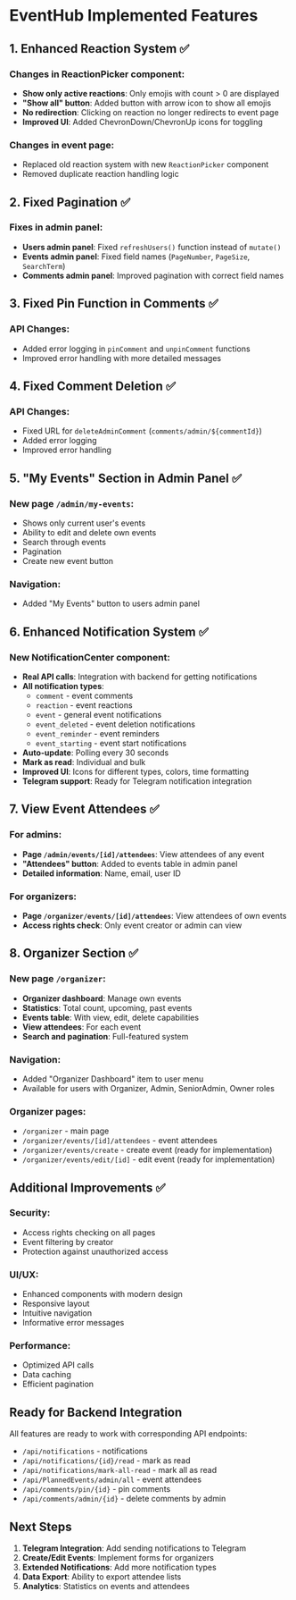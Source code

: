 # EventHub Implemented Features

## 1. Enhanced Reaction System ✅

### Changes in ReactionPicker component:
- **Show only active reactions**: Only emojis with count > 0 are displayed
- **"Show all" button**: Added button with arrow icon to show all emojis
- **No redirection**: Clicking on reaction no longer redirects to event page
- **Improved UI**: Added ChevronDown/ChevronUp icons for toggling

### Changes in event page:
- Replaced old reaction system with new `ReactionPicker` component
- Removed duplicate reaction handling logic

## 2. Fixed Pagination ✅

### Fixes in admin panel:
- **Users admin panel**: Fixed `refreshUsers()` function instead of `mutate()`
- **Events admin panel**: Fixed field names (`PageNumber`, `PageSize`, `SearchTerm`)
- **Comments admin panel**: Improved pagination with correct field names

## 3. Fixed Pin Function in Comments ✅

### API Changes:
- Added error logging in `pinComment` and `unpinComment` functions
- Improved error handling with more detailed messages

## 4. Fixed Comment Deletion ✅

### API Changes:
- Fixed URL for `deleteAdminComment` (`comments/admin/${commentId}`)
- Added error logging
- Improved error handling

## 5. "My Events" Section in Admin Panel ✅

### New page `/admin/my-events`:
- Shows only current user's events
- Ability to edit and delete own events
- Search through events
- Pagination
- Create new event button

### Navigation:
- Added "My Events" button to users admin panel

## 6. Enhanced Notification System ✅

### New NotificationCenter component:
- **Real API calls**: Integration with backend for getting notifications
- **All notification types**: 
  - `comment` - event comments
  - `reaction` - event reactions
  - `event` - general event notifications
  - `event_deleted` - event deletion notifications
  - `event_reminder` - event reminders
  - `event_starting` - event start notifications
- **Auto-update**: Polling every 30 seconds
- **Mark as read**: Individual and bulk
- **Improved UI**: Icons for different types, colors, time formatting
- **Telegram support**: Ready for Telegram notification integration

## 7. View Event Attendees ✅

### For admins:
- **Page `/admin/events/[id]/attendees`**: View attendees of any event
- **"Attendees" button**: Added to events table in admin panel
- **Detailed information**: Name, email, user ID

### For organizers:
- **Page `/organizer/events/[id]/attendees`**: View attendees of own events
- **Access rights check**: Only event creator or admin can view

## 8. Organizer Section ✅

### New page `/organizer`:
- **Organizer dashboard**: Manage own events
- **Statistics**: Total count, upcoming, past events
- **Events table**: With view, edit, delete capabilities
- **View attendees**: For each event
- **Search and pagination**: Full-featured system

### Navigation:
- Added "Organizer Dashboard" item to user menu
- Available for users with Organizer, Admin, SeniorAdmin, Owner roles

### Organizer pages:
- `/organizer` - main page
- `/organizer/events/[id]/attendees` - event attendees
- `/organizer/events/create` - create event (ready for implementation)
- `/organizer/events/edit/[id]` - edit event (ready for implementation)

## Additional Improvements ✅

### Security:
- Access rights checking on all pages
- Event filtering by creator
- Protection against unauthorized access

### UI/UX:
- Enhanced components with modern design
- Responsive layout
- Intuitive navigation
- Informative error messages

### Performance:
- Optimized API calls
- Data caching
- Efficient pagination

## Ready for Backend Integration

All features are ready to work with corresponding API endpoints:
- `/api/notifications` - notifications
- `/api/notifications/{id}/read` - mark as read
- `/api/notifications/mark-all-read` - mark all as read
- `/api/PlannedEvents/admin/all` - event attendees
- `/api/comments/pin/{id}` - pin comments
- `/api/comments/admin/{id}` - delete comments by admin

## Next Steps

1. **Telegram Integration**: Add sending notifications to Telegram
2. **Create/Edit Events**: Implement forms for organizers
3. **Extended Notifications**: Add more notification types
4. **Data Export**: Ability to export attendee lists
5. **Analytics**: Statistics on events and attendees 